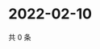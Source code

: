 # 2022-02-10

共 0 条

<!-- BEGIN WEIBO -->
<!-- 最后更新时间 Thu Feb 10 2022 17:01:10 GMT+0800 (China Standard Time) -->

<!-- END WEIBO -->
